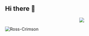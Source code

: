 ## Hi there 👋
<p align="center">
  <a href="https://skillicons.dev">
    <img src="https://skillicons.dev/icons?i=cs,vscode,godot,unity,git,github,html,css,js,vue,bootstrap,postman,nodejs,figma,discord" />
  </a>
</p>
<p><img align="left" src="https://github-readme-stats.vercel.app/api/top-langs?username=Ross-Crimson&show_icons=true&theme=dark&locale=en&layout=compact" alt="Ross-Crimson" /></p>
<!--
**Ross-Crimson/Ross-Crimson** is a ✨ _special_ ✨ repository because its `README.md` (this file) appears on your GitHub profile.

Here are some ideas to get you started:

- 🔭 I’m currently working on ...
- 🌱 I’m currently learning ...
- 👯 I’m looking to collaborate on ...
- 🤔 I’m looking for help with ...
- 💬 Ask me about ...
- 📫 How to reach me: ...
- 😄 Pronouns: ...
- ⚡ Fun fact: ...
-->
